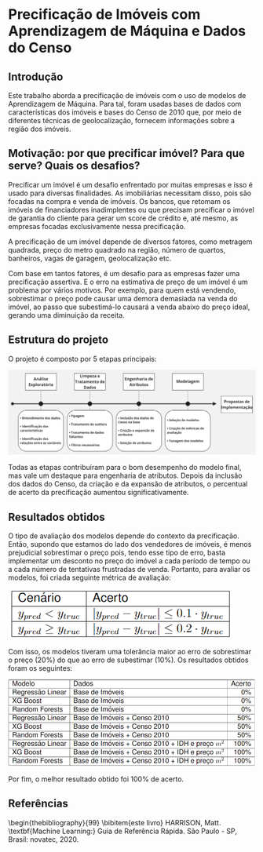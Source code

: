 # Precificação de Imóveis com Aprendizagem de Máquina e Dados do Censo

## Introdução

Este trabalho aborda a precificação de imóveis com o uso de modelos de Aprendizagem de Máquina. Para tal, foram usadas bases de dados com características dos imóveis e bases do Censo de 2010 que, por meio de diferentes técnicas de geolocalização, fornecem informações sobre a região dos imóveis.

## Motivação: por que precificar imóvel? Para que serve? Quais os desafios?

Precificar um imóvel é um desafio enfrentado por muitas empresas e isso é usado para diversas finalidades. As imobiliárias necessitam disso, pois são focadas na compra e venda de imóveis. Os bancos, que retomam os imóveis de financiadores inadimplentes ou que precisam precificar o imóvel de garantia do cliente para gerar um score de crédito e, até mesmo, as empresas focadas exclusivamente nessa precificação.

A precificação de um imóvel depende de diversos fatores, como metragem quadrada, preço do metro quadrado na região, número de quartos, banheiros, vagas de garagem, geolocalização etc.

Com base em tantos fatores, é um desafio para as empresas fazer uma precificação assertiva. E o erro na estimativa de preço de um imóvel é um problema por vários motivos. Por exemplo, para quem está vendendo, sobrestimar o preço pode causar uma demora demasiada na venda do imóvel, ao passo que subestimá-lo causará a venda abaixo do preço ideal, gerando uma diminuição da receita.

## Estrutura do projeto

O projeto é composto por 5 etapas principais:

![fluxo_projeto](arquivos/fluxo_projeto.jpg "Fluxo do projeto de precificação de imóveis")

Todas as etapas contribuíram para o bom desempenho do modelo final, mas vale um destaque para engenharia de atributos. Depois da inclusão dos dados do Censo, da criação e da expansão de atributos, o percentual de acerto da precificação aumentou significativamente.

## Resultados obtidos

O tipo de avaliação dos modelos depende do contexto da precificação. Então, supondo que estamos do lado dos vendedores de imóveis, é menos prejudicial sobrestimar o preço pois, tendo esse tipo de erro, basta implementar um desconto no preço do imóvel a cada período de tempo ou a cada número de tentativas frustradas de venda. Portanto, para avaliar os modelos, foi criada seguinte métrica de avaliação:

![metrica_avaliacao](arquivos/metrica_avaliacao.png "Métrica de avaliação")

Com isso, os modelos tiveram uma tolerância maior ao erro de sobrestimar o preço ($20\%$) do que ao erro de subestimar ($10\%$). Os resultados obtidos foram os seguintes:

![resultados_obtidos](arquivos/resultados_obtidos.png "Resultados obtidos")

Por fim, o melhor resultado obtido foi $100\%$ de acerto.

## Referências

\begin{thebibliography}{99}
\bibitem{este livro} HARRISON, Matt. \textbf{Machine Learning:}  Guia de Referência Rápida. São Paulo - SP, Brasil: novatec, 2020.
